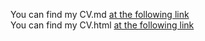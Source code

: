You can find my CV.md [at the following link](https://nbcjoke.github.io/rsschool-cv/cv)<br/>
You can find my CV.html [at the following link](https://nbcjoke.github.io/rsschool-cv)
